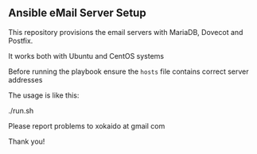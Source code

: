 ## Ansible eMail Server Setup

This repository provisions the email servers with 
MariaDB, Dovecot and Postfix.

It works both with Ubuntu and CentOS systems



Before running the playbook ensure the ```hosts``` file
contains correct server addresses

The usage is like this:

./run.sh




Please report problems to xokaido at gmail  com

Thank you!

